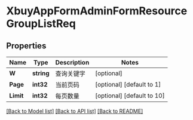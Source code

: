 # XbuyAppFormAdminFormResourceGroupListReq

## Properties
Name | Type | Description | Notes
------------ | ------------- | ------------- | -------------
**W** | **string** | 查询关键字 | [optional] 
**Page** | **int32** | 当前页码 | [optional] [default to 1]
**Limit** | **int32** | 每页数量 | [optional] [default to 10]

[[Back to Model list]](../README.md#documentation-for-models) [[Back to API list]](../README.md#documentation-for-api-endpoints) [[Back to README]](../README.md)

